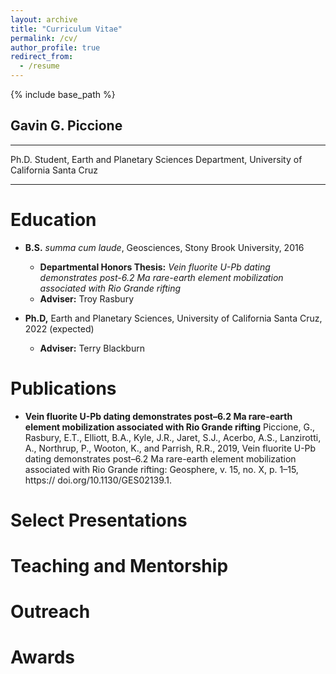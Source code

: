 ```yaml
---
layout: archive
title: "Curriculum Vitae"
permalink: /cv/
author_profile: true
redirect_from:
  - /resume
---
```


{% include base_path %}

## Gavin G. Piccione
-----
Ph.D. Student, Earth and Planetary Sciences Department, University of California Santa Cruz

-----

Education
======
* __B.S.__ <i>summa cum laude</i>, Geosciences, Stony Brook University, 2016 
  + __Departmental Honors Thesis:__ <i>Vein fluorite U-Pb dating demonstrates post-6.2 Ma rare-earth element mobilization associated with Rio Grande rifting</i>
  + __Adviser:__ Troy Rasbury

* __Ph.D,__ Earth and Planetary Sciences, University of California Santa Cruz, 2022 (expected)
  + __Adviser:__ Terry Blackburn

Publications
======
* __Vein fluorite U-Pb dating demonstrates post–6.2 Ma rare-earth element mobilization associated with Rio Grande rifting__
Piccione, G., Rasbury, E.T., Elliott, B.A., Kyle, J.R., Jaret, S.J., Acerbo, A.S., Lanzirotti, A., Northrup, P., Wooton, K., and Parrish, R.R., 2019, Vein fluorite U-Pb dating demonstrates post–6.2 Ma rare-earth element mobilization associated with Rio Grande rifting: Geosphere, v. 15, no. X, p. 1–15, https:// doi.org/10.1130/GES02139.1.

Select Presentations
======

  
Teaching and Mentorship
======

  
Outreach
======

Awards
======
